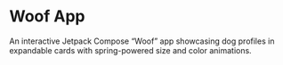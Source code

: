 # Woof App
An interactive Jetpack Compose “Woof” app showcasing dog profiles in expandable cards with spring-powered size and color animations.
